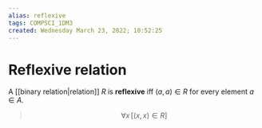 ```yaml
---
alias: reflexive
tags: COMPSCI_1DM3
created: Wednesday March 23, 2022; 10:52:25 
---
```

# Reflexive relation
A [[binary relation|relation]] $R$ is **reflexive** iff $(a, a)\in R$ for every element $a\in A$. 

> $$\forall x\, [(x,x)\in R]$$
